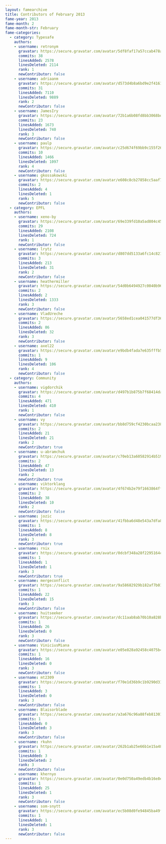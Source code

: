 ```yaml
---
layout: famearchive
title: Contributors of February 2013
fame-year: 2013
fame-month: 2
fame-month-str: February
fame-categories:
  - category: Typesafe
    authors:
    - username: retronym
      gravatar: https://secure.gravatar.com/avatar/5df8faf17a57ccab478a9b8056862fc3?s=60&d=https://a248.e.akamai.net/assets.github.com%2Fimages%2Fgravatars%2Fgravatar-user-420.png
      commits: 38
      linesAdded: 2578
      linesDeleted: 2114
      rank: 1
      newContributor: false
    - username: adriaanm
      gravatar: https://secure.gravatar.com/avatar/d573d4b8a6bd9e2f41611d8d566c533e?s=60&d=https://a248.e.akamai.net/assets.github.com%2Fimages%2Fgravatars%2Fgravatar-user-420.png
      commits: 31
      linesAdded: 7110
      linesDeleted: 9889
      rank: 2
      newContributor: false
    - username: JamesIry
      gravatar: https://secure.gravatar.com/avatar/72b1a6b08fd8bb3068bd281974461c3e?s=60&d=https://a248.e.akamai.net/assets.github.com%2Fimages%2Fgravatars%2Fgravatar-user-420.png
      commits: 23
      linesAdded: 1673
      linesDeleted: 740
      rank: 3
      newContributor: false
    - username: paulp
      gravatar: https://secure.gravatar.com/avatar/c25d674f69bb9c155f265a7482712be4?s=60&d=https://a248.e.akamai.net/assets.github.com%2Fimages%2Fgravatars%2Fgravatar-user-420.png
      commits: 10
      linesAdded: 1466
      linesDeleted: 1097
      rank: 4
      newContributor: false
    - username: gkossakowski
      gravatar: https://secure.gravatar.com/avatar/e608c8cb27858cc5aaf7d0c1e57958d7?s=60&d=https://a248.e.akamai.net/assets.github.com%2Fimages%2Fgravatars%2Fgravatar-user-420.png
      commits: 2
      linesAdded: 4
      linesDeleted: 1
      rank: 5
      newContributor: false
  - category: EPFL
    authors:
    - username: xeno-by
      gravatar: https://secure.gravatar.com/avatar/69e339fd10a5ad804c45e22c819c67ad?s=60&d=https://a248.e.akamai.net/assets.github.com%2Fimages%2Fgravatars%2Fgravatar-user-420.png
      commits: 29
      linesAdded: 2108
      linesDeleted: 724
      rank: 1
      newContributor: false
    - username: lrytz
      gravatar: https://secure.gravatar.com/avatar/d807dd5133a6fc14c821178e53c34091?s=60&d=https://a248.e.akamai.net/assets.github.com%2Fimages%2Fgravatars%2Fgravatar-user-420.png
      commits: 3
      linesAdded: 213
      linesDeleted: 31
      rank: 2
      newContributor: false
    - username: heathermiller
      gravatar: https://secure.gravatar.com/avatar/54d0b6494927c0040b96ed327202e8dc?s=60&d=https://a248.e.akamai.net/assets.github.com%2Fimages%2Fgravatars%2Fgravatar-user-420.png
      commits: 2
      linesAdded: 2
      linesDeleted: 1333
      rank: 3
      newContributor: false
    - username: VladUreche
      gravatar: https://secure.gravatar.com/avatar/5658ed1cea041577df360fd663c570fa?s=60&d=https://a248.e.akamai.net/assets.github.com%2Fimages%2Fgravatars%2Fgravatar-user-420.png
      commits: 2
      linesAdded: 86
      linesDeleted: 32
      rank: 3
      newContributor: false
    - username: axel22
      gravatar: https://secure.gravatar.com/avatar/e9bdb4fada7e635fffb5e6f26e70cd1d?s=60&d=https://a248.e.akamai.net/assets.github.com%2Fimages%2Fgravatars%2Fgravatar-user-420.png
      commits: 1
      linesAdded: 9
      linesDeleted: 106
      rank: 4
      newContributor: false
  - category: Community
    authors:
    - username: vigdorchik
      gravatar: https://secure.gravatar.com/avatar/d497b1b875b7f68414daff74485b8501?s=60&d=https://a248.e.akamai.net/assets.github.com%2Fimages%2Fgravatars%2Fgravatar-user-420.png
      commits: 4
      linesAdded: 471
      linesDeleted: 410
      rank: 1
      newContributor: false
    - username: vy
      gravatar: https://secure.gravatar.com/avatar/bb8d759cf4230bcaa238fac0018af80c?s=60&d=https://a248.e.akamai.net/assets.github.com%2Fimages%2Fgravatars%2Fgravatar-user-420.png
      commits: 2
      linesAdded: 21
      linesDeleted: 21
      rank: 2
      newContributor: true
    - username: u-abramchuk
      gravatar: https://secure.gravatar.com/avatar/c70eb13a60582914b51966fdc1a18536?s=60&d=https://a248.e.akamai.net/assets.github.com%2Fimages%2Fgravatars%2Fgravatar-user-420.png
      commits: 2
      linesAdded: 47
      linesDeleted: 13
      rank: 2
      newContributor: true
    - username: viktorklang
      gravatar: https://secure.gravatar.com/avatar/4f674b2e79f1663864ff78e07ce4c8a8?s=60&d=https://a248.e.akamai.net/assets.github.com%2Fimages%2Fgravatars%2Fgravatar-user-420.png
      commits: 2
      linesAdded: 38
      linesDeleted: 10
      rank: 2
      newContributor: false
    - username: jozic
      gravatar: https://secure.gravatar.com/avatar/41fbba6d48e543a7dfa8c231b2d0286d?s=60&d=https://a248.e.akamai.net/assets.github.com%2Fimages%2Fgravatars%2Fgravatar-user-420.png
      commits: 1
      linesAdded: 8
      linesDeleted: 8
      rank: 3
      newContributor: true
    - username: rnix
      gravatar: https://secure.gravatar.com/avatar/0dcbf348a28f2295164c53a40d48a958?s=60&d=https://a248.e.akamai.net/assets.github.com%2Fimages%2Fgravatars%2Fgravatar-user-420.png
      commits: 1
      linesAdded: 1
      linesDeleted: 1
      rank: 3
      newContributor: true
    - username: mergeconflict
      gravatar: https://secure.gravatar.com/avatar/9a58682929b182af7b01f0180e072fcd?s=60&d=https://a248.e.akamai.net/assets.github.com%2Fimages%2Fgravatars%2Fgravatar-user-420.png
      commits: 1
      linesAdded: 22
      linesDeleted: 15
      rank: 3
      newContributor: false
    - username: huitseeker
      gravatar: https://secure.gravatar.com/avatar/dc11aab8ab70b10a828b5ee4735183e8?s=60&d=https://a248.e.akamai.net/assets.github.com%2Fimages%2Fgravatars%2Fgravatar-user-420.png
      commits: 1
      linesAdded: 26
      linesDeleted: 0
      rank: 3
      newContributor: false
    - username: ViniciusMiana
      gravatar: https://secure.gravatar.com/avatar/e05e828a92458c4075b498c7d2957ddd?s=60&d=https://a248.e.akamai.net/assets.github.com%2Fimages%2Fgravatars%2Fgravatar-user-420.png
      commits: 1
      linesAdded: 16
      linesDeleted: 0
      rank: 3
      newContributor: false
    - username: mt2309
      gravatar: https://secure.gravatar.com/avatar/f70e1d36b9c1b9290d31e810fa1502f3?s=60&d=https://a248.e.akamai.net/assets.github.com%2Fimages%2Fgravatars%2Fgravatar-user-420.png
      commits: 1
      linesAdded: 3
      linesDeleted: 0
      rank: 3
      newContributor: false
    - username: Blaisorblade
      gravatar: https://secure.gravatar.com/avatar/a3a676c96a88feb813010e67af012ca0?s=60&d=https://a248.e.akamai.net/assets.github.com%2Fimages%2Fgravatars%2Fgravatar-user-420.png
      commits: 1
      linesAdded: 0
      linesDeleted: 3
      rank: 3
      newContributor: false
    - username: rkuhn
      gravatar: https://secure.gravatar.com/avatar/262b1ab25e66b1e15a48fa3f68703aad?s=60&d=https://a248.e.akamai.net/assets.github.com%2Fimages%2Fgravatars%2Fgravatar-user-420.png
      commits: 1
      linesAdded: 3
      linesDeleted: 2
      rank: 3
      newContributor: false
    - username: khernyo
      gravatar: https://secure.gravatar.com/avatar/0e0d750a49edb4b16e8ec83816ea356e?s=60&d=https://a248.e.akamai.net/assets.github.com%2Fimages%2Fgravatars%2Fgravatar-user-420.png
      commits: 1
      linesAdded: 25
      linesDeleted: 1
      rank: 3
      newContributor: false
    - username: som-snytt
      gravatar: https://secure.gravatar.com/avatar/ec5b08d0fe94845ba49fd4a263c7d99d?s=60&d=https://a248.e.akamai.net/assets.github.com%2Fimages%2Fgravatars%2Fgravatar-user-420.png
      commits: 1
      linesAdded: 1
      linesDeleted: 1
      rank: 3
      newContributor: false
---
```

